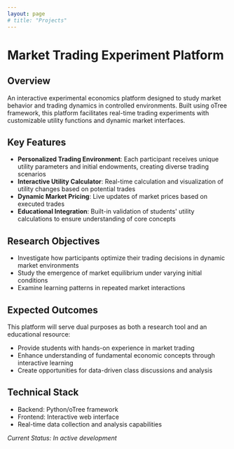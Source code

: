 ```yaml
---
layout: page
# title: "Projects"
---
```


# Market Trading Experiment Platform

## Overview
An interactive experimental economics platform designed to study market behavior and trading dynamics in controlled environments. Built using oTree framework, this platform facilitates real-time trading experiments with customizable utility functions and dynamic market interfaces.

## Key Features
- **Personalized Trading Environment**: Each participant receives unique utility parameters and initial endowments, creating diverse trading scenarios
- **Interactive Utility Calculator**: Real-time calculation and visualization of utility changes based on potential trades
- **Dynamic Market Pricing**: Live updates of market prices based on executed trades
- **Educational Integration**: Built-in validation of students' utility calculations to ensure understanding of core concepts

## Research Objectives
- Investigate how participants optimize their trading decisions in dynamic market environments
- Study the emergence of market equilibrium under varying initial conditions
- Examine learning patterns in repeated market interactions


## Expected Outcomes
This platform will serve dual purposes as both a research tool and an educational resource:

- Provide students with hands-on experience in market trading
- Enhance understanding of fundamental economic concepts through interactive learning
- Create opportunities for data-driven class discussions and analysis

## Technical Stack
- Backend: Python/oTree framework
- Frontend: Interactive web interface
- Real-time data collection and analysis capabilities

*Current Status: In active development*